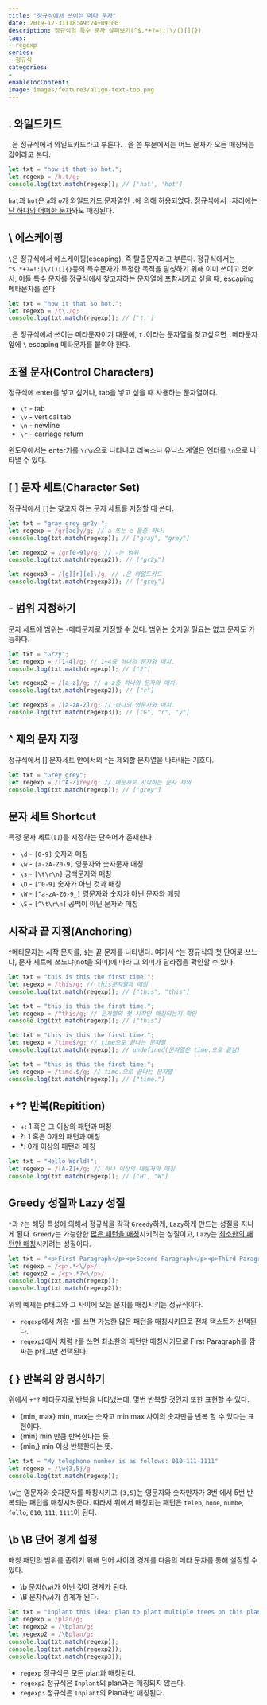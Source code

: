 ```yaml
---
title: "정규식에서 쓰이는 메타 문자"
date: 2019-12-31T18:49:24+09:00
description: 정규식의 특수 문자 살펴보기(^$.*+?=!:|\/()[]{})
tags:
- regexp
series:
- 정규식
categories:
-
enableTocContent: 
image: images/feature3/align-text-top.png
---
```


## . 와일드카드

`.`은 정규식에서 와일드카드라고 부른다. `.`을 쓴 부분에서는 어느 문자가 오든 매칭되는 값이라고 본다.

```javascript
let txt = "how it that so hot.";
let regexp = /h.t/g;
console.log(txt.match(regexp)); // ['hat', 'hot']
```

`hat`과 `hot`은 `a`와 `o`가 와일드카드 문자열인 `.`에 의해 허용되었다. 정규식에서 `.`자리에는 <U>단 하나의 어떠한 문자</U>와도 매칭된다.

## \ 에스케이핑

`\`은 정규식에서 에스케이핑(escaping), 즉 탈출문자라고 부른다. 정규식에서는 `^$.*+?=!:|\/()[]{}`등의 특수문자가 특정한 목적을 달성하기 위해 이미 쓰이고 있어서, 이들 특수 문자를 정규식에서 찾고자하는 문자열에 포함시키고 싶을 때, escaping 메타문자를 쓴다.

```javascript
let txt = "how it that so hot.";
let regexp = /t\./g;
console.log(txt.match(regexp)); // ['t.']
```

`.`은 정규식에서 쓰이는 메타문자이기 때문에, `t.`이라는 문자열을 찾고싶으면 `.`메타문자 앞에 `\` escaping 메타문자를 붙여야 한다.

## 조절 문자(Control Characters)

정규식에 enter를 넣고 싶거나, tab을 넣고 싶을 때 사용하는 문자열이다.

- `\t` - tab
- `\v` - vertical tab
- `\n` - newline
- `\r` - carriage return

윈도우에서는 enter키를 `\r\n`으로 나타내고 리눅스나 유닉스 계열은 엔터를 `\n`으로 나타낼 수 있다.

## [ ] 문자 세트(Character Set)

정규식에서 `[]`는 찾고자 하는 문자 세트를 지정할 때 쓴다.

```javascript
let txt = "gray grey gr2y.";
let regexp = /gr[ae]y/g; // a 또는 e 둘중 하나.
console.log(txt.match(regexp)); // ["gray", "grey"]

let regexp2 = /gr[0-9]y/g; // -는 범위
console.log(txt.match(regexp2)); // ["gr2y"]

let regexp3 = /[g][r][e]./g; // .은 와일드카드
console.log(txt.match(regexp3)); // ["grey"]
```

## - 범위 지정하기

문자 세트에 범위는 `-`메타문자로 지정할 수 있다. 범위는 숫자일 필요는 없고 문자도 가능하다.

```javascript
let txt = "Gr2y";
let regexp = /[1-4]/g; // 1~4중 하나의 문자와 매치.
console.log(txt.match(regexp)); // ["2"]

let regexp2 = /[a-z]/g; // a~z중 하나의 문자와 매치.
console.log(txt.match(regexp2)); // ["r"]

let regexp3 = /[a-zA-Z]/g; // 하나의 영문자와 매치.
console.log(txt.match(regexp3)); // ["G", "r", "y"]
```

## ^ 제외 문자 지정

정규식에서 [] 문자세트 안에서의 `^`는 제외할 문자열을 나타내는 기호다.

```javascript
let txt = "Grey grey";
let regexp = /[^A-Z]rey/g; // 대문자로 시작하는 문자 제외
console.log(txt.match(regexp)); // ["grey"]
```

## 문자 세트 Shortcut

특정 문자 세트(`[]`)를 지정하는 단축어가 존재한다.

- `\d` - `[0-9]` 숫자와 매칭
- `\w` - `[a-zA-Z0-9]` 영문자와 숫자문자 매칭
- `\s` - `[\t\r\n]` 공백문자와 매칭
- `\D` - `[^0-9]` 숫자가 아닌 것과 매칭
- `\W` - `[^a-zA-Z0-9_]` 영문자와 숫자가 아닌 문자와 매칭
- `\S` - `[^\t\r\n]` 공백이 아닌 문자와 매칭

## 시작과 끝 지정(Anchoring)

`^`메타문자는 시작 문자를, `$`는 끝 문자를 나타낸다. 여기서 `^`는 정규식의 첫 단어로 쓰느냐, 문자 세트에 쓰느냐(not을 의미)에 따라 그 의미가 달라짐을 확인할 수 있다.

```javascript
let txt = "this is this the first time.";
let regexp = /this/g; // this문자열과 매칭
console.log(txt.match(regexp)); // ["this", "this"]
```

```javascript
let txt = "this is this the first time.";
let regexp = /^this/g; // 문자열의 첫 시작만 매칭되는지 확인
console.log(txt.match(regexp)); // ["this"]
```

```javascript
let txt = "this is this the first time.";
let regexp = /time$/g; // time으로 끝나는 문자열
console.log(txt.match(regexp)); // undefined(문자열은 time.으로 끝남)
```

```javascript
let txt = "this is this the first time.";
let regexp = /time.$/g; // time.으로 끝나는 문자열
console.log(txt.match(regexp)); // ["time."]
```

## +*? 반복(Repitition)

- +: 1 혹은 그 이상의 패턴과 매칭
- ?: 1 혹은 0개의 패턴과 매칭
- *: 0개 이상의 패턴과 매칭

```javascript
let txt = "Hello World!";
let regexp = /[A-Z]+/g; // 하나 이상의 대문자와 매칭
console.log(txt.match(regexp)); // ["H", "W"]
```

## Greedy 성질과 Lazy 성질

`*`과 `?`는 해당 특성에 의해서 정규식을 각각 `Greedy`하게, `Lazy`하게 만드는 성질을 지니게 된다. `Greedy`는 가능한한 <U>많은 패턴을 매칭</U>시키려는 성질이고, `Lazy`는 <U>최소한의 패턴만 매칭</U>시키려는 성질이다.

```javascript
let txt = "<p>First Paragraph</p><p>Second Paragraph</p><p>Third Paragraph</p>"
let regexp = /<p>.*<\/p>/
let regexp2 = /<p>.*?<\/p>/
console.log(txt.match(regexp));
console.log(txt.match(regexp2));
```

위의 예제는 p태그와 그 사이에 오는 문자를 매칭시키는 정규식이다.

- `regexp`에서 처럼 `*`를 쓰면 가능한 많은 패턴을 매칭시키므로 전체 택스트가 선택된다.
- `regexp2`에서 처럼 `?`를 쓰면 최소한의 패턴만 매칭시키므로 First Paragraph를 깜싸는 p태그만 선택된다.

## { } 반복의 양 명시하기

위에서 `+*?` 메타문자로 반복을 나타냈는데, 몇번 반복할 것인지 또한 표현할 수 있다.

- {min, max} min, max는 숫자고 min max 사이의 숫자만큼 반복 할 수 있다는 표현이다.
- {min} min 만큼 반복한다는 뜻.
- {min,} min 이상 반복한다는 뜻.

```javascript
let txt = "My telephone number is as follows: 010-111-1111"
let regexp = /\w{3,5}/g
console.log(txt.match(regexp));
```

`\w`는 영문자와 숫자문자를 매칭시키고 `{3,5}`는 영문자와 숫자만자가 3번 에서 5번 반복되는 패턴을 매칭시켜준다. 따라서 위에서 매칭되는 패턴은 `telep`, `hone`, `numbe`, `follo`, `010`, `111`, `1111`이 된다.

## \b \B 단어 경계 설정

매칭 패턴의 범위를 좁히기 위해 단어 사이의 경계를 다음의 메타 문자를 통해 설정할 수 있다.

- \b 문자(`\w`)가 아닌 것이 경계가 된다.
- \B 문자(`\w`)가 경계가 된다.

```javascript
let txt = "Inplant this idea: plan to plant multiple trees on this planet";
let regexp = /plan/g;
let regexp2 = /\bplan/g;
let regexp2 = /\Bplan/g;
console.log(txt.match(regexp));
console.log(txt.match(regexp2));
console.log(txt.match(regexp3));
```

- `regexp` 정규식은 모든 plan과 매칭된다.
- `regexp2` 정규식은 `Inplant`의 plan과는 매칭되지 않는다.
- `regexp3` 정규식은 `Inplant`의 Plan과만 매칭된다.
